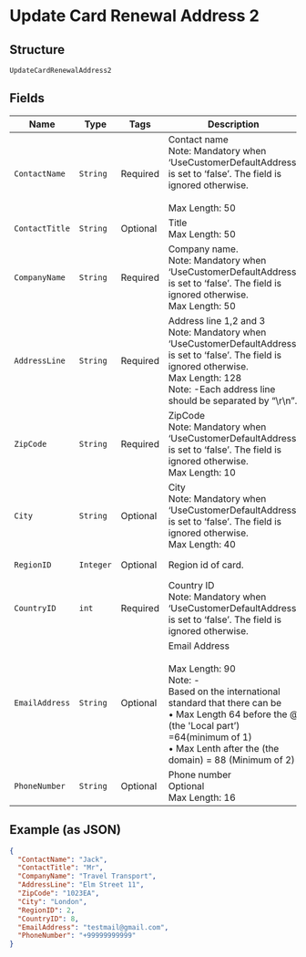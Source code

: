 
# Update Card Renewal Address 2

## Structure

`UpdateCardRenewalAddress2`

## Fields

| Name | Type | Tags | Description | Getter | Setter |
|  --- | --- | --- | --- | --- | --- |
| `ContactName` | `String` | Required | Contact name<br>Note: Mandatory when ‘UseCustomerDefaultAddress’ is set to ‘false’. The field is ignored otherwise.<br><br>Max Length: 50 | String getContactName() | setContactName(String contactName) |
| `ContactTitle` | `String` | Optional | Title<br>Max Length: 50 | String getContactTitle() | setContactTitle(String contactTitle) |
| `CompanyName` | `String` | Required | Company name.<br>Note: Mandatory when ‘UseCustomerDefaultAddress’ is set to ‘false’. The field is ignored otherwise.<br>Max Length: 50 | String getCompanyName() | setCompanyName(String companyName) |
| `AddressLine` | `String` | Required | Address line 1,2 and 3<br>Note: Mandatory when ‘UseCustomerDefaultAddress’ is set to ‘false’. The field is ignored otherwise.<br>Max Length: 128<br>Note: -Each address line should be separated by “\r\n”. | String getAddressLine() | setAddressLine(String addressLine) |
| `ZipCode` | `String` | Required | ZipCode<br>Note: Mandatory when ‘UseCustomerDefaultAddress’ is set to ‘false’. The field is ignored otherwise.<br>Max Length: 10 | String getZipCode() | setZipCode(String zipCode) |
| `City` | `String` | Optional | City<br>Note: Mandatory when ‘UseCustomerDefaultAddress’ is set to ‘false’. The field is ignored otherwise.<br>Max Length: 40 | String getCity() | setCity(String city) |
| `RegionID` | `Integer` | Optional | Region id of card. | Integer getRegionID() | setRegionID(Integer regionID) |
| `CountryID` | `int` | Required | Country ID<br>Note: Mandatory when ‘UseCustomerDefaultAddress’ is set to ‘false’. The field is ignored otherwise. | int getCountryID() | setCountryID(int countryID) |
| `EmailAddress` | `String` | Optional | Email Address<br><br>Max Length: 90<br>Note: -<br>Based on the international standard that there can be<br>•	Max Length 64 before the @ (the 'Local part’) =64(minimum of 1)<br>•	Max Lenth after the (the domain) = 88 (Minimum of 2) | String getEmailAddress() | setEmailAddress(String emailAddress) |
| `PhoneNumber` | `String` | Optional | Phone number<br>Optional<br>Max Length: 16 | String getPhoneNumber() | setPhoneNumber(String phoneNumber) |

## Example (as JSON)

```json
{
  "ContactName": "Jack",
  "ContactTitle": "Mr",
  "CompanyName": "Travel Transport",
  "AddressLine": "Elm Street 11",
  "ZipCode": "1023EA",
  "City": "London",
  "RegionID": 2,
  "CountryID": 8,
  "EmailAddress": "testmail@gmail.com",
  "PhoneNumber": "+99999999999"
}
```

